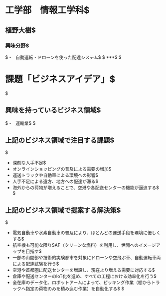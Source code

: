 # 工学部　情報工学科$
## 植野大樹$
### 興味分野$
$
-　自動運転・ドローンを使った配達システム$
$
***$
$
# 課題「ビジネスアイデア」$
$
## 興味を持っているビジネス領域$
$
-　運輸業$
$
## 上記のビジネス領域で注目する課題$
$
- 深刻な人手不足$
- オンラインショッピングの普及による需要の増加$
- 運送トラックや自動車による環境への影響$
- 人手不足による遠方、地方への配達が滞る$
- 海外からの荷物が増えることで、空港や各配送センターの機能が逼迫する$
$
## 上記のビジネス領域で提案する解決策$
$
- 電気自動車や水素自動車の普及により、ほとんどの運送手段を環境に優しくする$
- 航空機も可能な限りSAF（クリーンな燃料）を利用し、世間へのイメージアップを目指す$
- 一部の山間部や技術的実験都市を対象にドローンや空飛ぶ車、自動運転車両による配達試験を行う$
- 空港や首都圏に配送センターを増設し、現在より増える需要に対応する$
- 倉庫や配送センターのIoT化を進め、すべての工程における効率化を行う$
- 全在庫のデータ化、ロボットアームによって、ピッキング作業（棚からトラックへ指定の荷物のみを積み込む作業）を自動化する$
$

